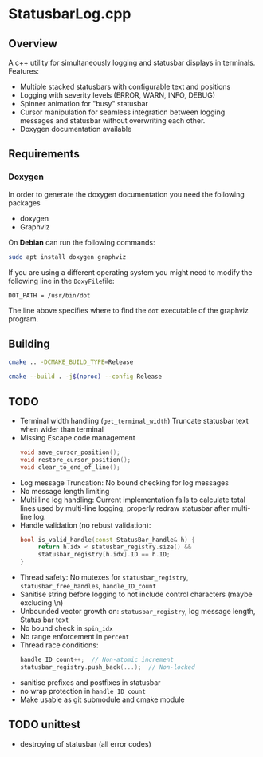
# StatusbarLog.cpp

## Overview
A c++ utility for simultaneously logging and statusbar displays in terminals.
Features:
- Multiple stacked statusbars with configurable text and positions
- Logging with severity levels (ERROR, WARN, INFO, DEBUG)
- Spinner animation for "busy" statusbar
- Cursor manipulation for seamless integration between logging messages and statusbar without overwriting each other.
- Doxygen documentation available

## Requirements
### Doxygen
In order to generate the doxygen documentation you need the following packages
- doxygen
- Graphviz

On **Debian** can run the following commands:
```zsh
sudo apt install doxygen graphviz
```

If you are using a different operating system you might need to modify the following line in the `DoxyFile`file:
```
DOT_PATH = /usr/bin/dot
```
The line above specifies where to find the `dot` executable of the graphviz program.

## Building
```zsh
cmake .. -DCMAKE_BUILD_TYPE=Release
```

```zsh
cmake --build . -j$(nproc) --config Release
```

## TODO
- Terminal width handling (`get_terminal_width`) Truncate statusbar text when wider than terminal
- Missing Escape code management
   ```cpp
   void save_cursor_position();
   void restore_cursor_position();
   void clear_to_end_of_line();
   ```
- Log message Truncation: No bound checking for log messages
- No message length limiting
- Multi line log handling: Current implementation fails to calculate total lines used by multi-line logging, properly redraw statusbar after multi-line log.
- Handle validation (no rebust validation):
   ```cpp
   bool is_valid_handle(const StatusBar_handle& h) {
        return h.idx < statusbar_registry.size() && 
        statusbar_registry[h.idx].ID == h.ID;
   }
   ```
- Thread safety: No mutexes for `statusbar_registry`, `statusbar_free_handles`, `handle_ID_count`
- Sanitise string before logging to not include control characters (maybe excluding \n)
- Unbounded vector growth on: `statusbar_registry`, log message length, Status bar text
- No bound check in `spin_idx`
- No range enforcement in `percent`
- Thread race conditions: 
   ```cpp
   handle_ID_count++;  // Non-atomic increment
   statusbar_registry.push_back(...);  // Non-locked
   ```
- sanitise prefixes and postfixes in statusbar
- no wrap protection in `handle_ID_count`
- Make usable as git submodule and cmake module

## TODO unittest
- destroying of statusbar (all error codes)
